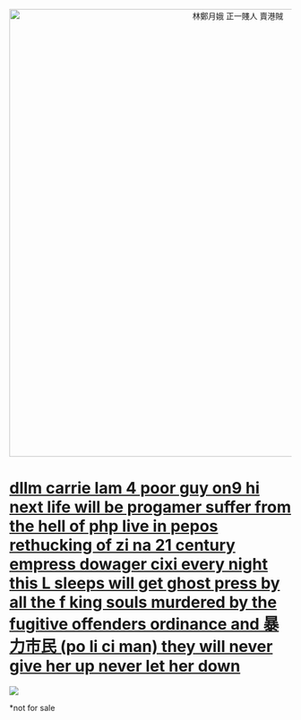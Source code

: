 <p align="center">
  <img src="https://img.shields.io/badge/%E2%9A%B0%EF%B8%8F%E6%9E%97%E9%84%AD%E6%9C%88%E5%A8%A5-%E6%AD%A3%E4%B8%80%E8%B3%A4%E4%BA%BA%20%E8%B3%A3%E6%B8%AF%E8%B3%8A-red" title="林鄭月娥 正一賤人 賣港賊" width=800></img>
</p>

# [dllm carrie lam 4 poor guy on9 hi next life will be progamer suffer from the hell of php live in pepos rethucking of zi na 21 century empress dowager cixi every night this L sleeps will get ghost press by all the f king souls murdered by the fugitive offenders ordinance and 暴力市民 (po li ci man) they will never give her up never let her down](https://www.youtube.com/watch?v=1q82twrdr0U)


[![](https://images-ext-1.discordapp.net/external/4YY9wjCOp-2cMlFGZSbLR7cOgGZrwqi-vlp3gZXMjbE/%3Fwidth%3D780%26height%3D585/https/media.discordapp.net/attachments/430364566027763744/938125566488490014/IMG_2604.jpg)](https://www.youtube.com/watch?v=dQw4w9WgXcQ)

*not for sale
